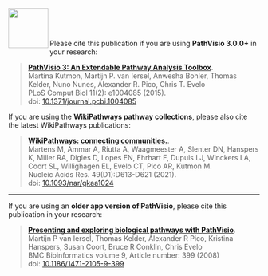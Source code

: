 <img src="images/logos/pathvisio-logo.png" width="80" align="left"/>

<br/><br/>

Please cite this publication if you are using **PathVisio 3.0.0+** in your research:

> **[PathVisio 3: An Extendable Pathway Analysis Toolbox](https://doi.org/10.1371/journal.pcbi.1004085)**.
<br/>Martina Kutmon, Martijn P. van Iersel, Anwesha Bohler, Thomas Kelder, Nuno Nunes, Alexander R. Pico, Chris T. Evelo 
<br/>PLoS Comput Biol 11(2): e1004085 (2015).
<br/>doi: [10.1371/journal.pcbi.1004085](https://doi.org/10.1371/journal.pcbi.1004085) 

If you are using the **WikiPathways pathway collections**, please also cite the latest WikiPathways publications:
> **[WikiPathways: connecting communities.](https://doi.org/10.1093/nar/gkaa1024)**.
<br/>Martens M, Ammar A, Riutta A, Waagmeester A, Slenter DN, Hanspers K, Miller RA, Digles D, Lopes EN, Ehrhart F, Dupuis LJ, Winckers LA, Coort SL, Willighagen EL, Evelo CT, Pico AR, Kutmon M.
<br/>Nucleic Acids Res. 49(D1):D613-D621 (2021).
<br/>doi: [10.1093/nar/gkaa1024](https://doi.org/10.1093/nar/gkaa1024) 

***

If you are using an **older app version of PathVisio**, please cite this publication in your research:

> **[Presenting and exploring biological pathways with PathVisio](https://doi.org/10.1186/1471-2105-9-399)**.
<br/>Martijn P van Iersel, Thomas Kelder, Alexander R Pico, Kristina Hanspers, Susan Coort, Bruce R Conklin, Chris Evelo 
<br/>BMC Bioinformatics volume 9, Article number: 399 (2008) 
<br/>doi: [10.1186/1471-2105-9-399](https://doi.org/10.1186/1471-2105-9-399) 
